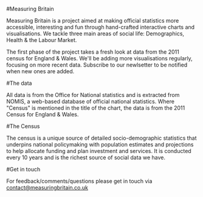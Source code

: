 #Measuring Britain

Measuring Britain is a project aimed at making official statistics more accessible, interesting and fun through hand-crafted interactive charts and visualisations. We tackle three main areas of social life: Demographics, Health & the Labour Market.

The first phase of the project takes a fresh look at data from the 2011 census for England & Wales. We'll be adding more visualisations regularly, focusing on more recent data. Subscribe to our newlsetter to be notified when new ones are added.

#The data

All data is from the Office for National statistics and is extracted from NOMIS, a web-based database of official national statistics. Where "Census" is mentioned in the title of the chart, the data is from the 2011 Census for England & Wales.

#The Census

The census is a unique source of detailed socio-demographic statistics that underpins national policymaking with population estimates and projections to help allocate funding and plan investment and services. It is conducted every 10 years and is the richest source of social data we have.

#Get in touch

For feedback/comments/questions please get in touch via contact@measuringbritain.co.uk